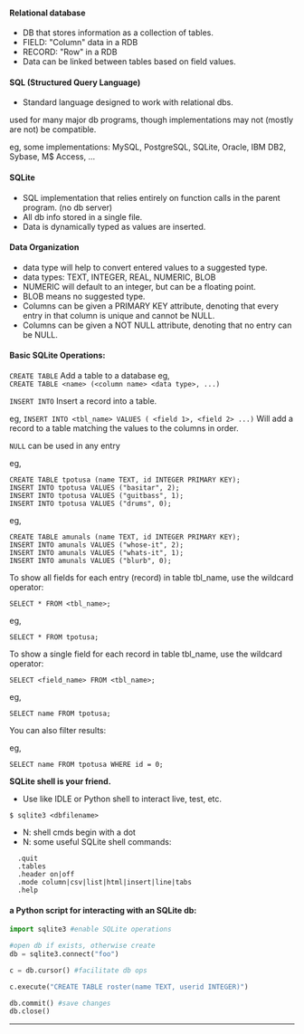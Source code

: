 #### Relational database
* DB that stores information as a collection of tables.
* FIELD: "Column" data in a RDB
* RECORD: "Row" in a RDB
* Data can be linked between tables based on field values.

#### SQL (Structured Query Language)
* Standard language designed to work with relational dbs.
 
used for many major db programs, though implementations
 may not (mostly are not) be compatible.

eg, some implementations:
MySQL, PostgreSQL, SQLite, Oracle, IBM DB2, Sybase, M$ Access, ... 


#### SQLite 
* SQL implementation that relies entirely on function calls in the parent program. (no db server)
* All db info stored in a single file.
* Data is dynamically typed as values are inserted.

#### Data Organization
* data type will help to convert entered values to a suggested type.
* data types: TEXT, INTEGER, REAL, NUMERIC, BLOB
* NUMERIC will default to an integer, but can be a floating point.
* BLOB means no suggested type.
* Columns can be given a PRIMARY KEY attribute, denoting that every entry in that column is unique and cannot be NULL. 
* Columns can be given a NOT NULL attribute, denoting that no entry can be NULL.

#### Basic SQLite Operations:

`CREATE TABLE`
  Add a table to a database 
eg,   
`CREATE TABLE <name> (<column name> <data type>, ...)`

`INSERT INTO`
Insert a record into a table.

eg,
`INSERT INTO <tbl_name> VALUES ( <field 1>, <field 2> ...)`
Will add a record to a table matching the values to the columns in order.
    
`NULL` can be used in any entry

eg,
```
CREATE TABLE tpotusa (name TEXT, id INTEGER PRIMARY KEY);
INSERT INTO tpotusa VALUES ("basitar", 2);
INSERT INTO tpotusa VALUES ("guitbass", 1);
INSERT INTO tpotusa VALUES ("drums", 0);
```


eg,
```
CREATE TABLE amunals (name TEXT, id INTEGER PRIMARY KEY);
INSERT INTO amunals VALUES ("whose-it", 2);
INSERT INTO amunals VALUES ("whats-it", 1);
INSERT INTO amunals VALUES ("blurb", 0);
```

To show all fields for each entry (record) in table tbl_name, use the wildcard operator:

```
SELECT * FROM <tbl_name>;
```

eg,
```
SELECT * FROM tpotusa;
```

To show a single field for each record in table tbl_name, use the wildcard operator:
```
SELECT <field_name> FROM <tbl_name>;
```

eg,
```
SELECT name FROM tpotusa;
```

You can also filter results: 

eg,
```
SELECT name FROM tpotusa WHERE id = 0;
```


__SQLite shell is your friend.__
* Use like IDLE or Python shell to interact live, test, etc.

```
$ sqlite3 <dbfilename>
```
* N: shell cmds begin with a dot
* N: some useful SQLite shell commands:
```
  .quit
  .tables
  .header on|off
  .mode column|csv|list|html|insert|line|tabs
  .help
```

#### a Python script for interacting with an SQLite db:
```python
import sqlite3 #enable SQLite operations

#open db if exists, otherwise create
db = sqlite3.connect("foo") 

c = db.cursor() #facilitate db ops

c.execute("CREATE TABLE roster(name TEXT, userid INTEGER)")

db.commit() #save changes
db.close()
```

----------------------------------------------------------